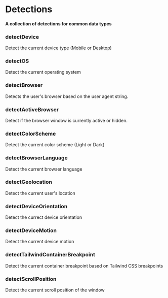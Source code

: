 # Detections

#### A collection of detections for common data types

### detectDevice
Detect the current device type (Mobile or Desktop)

### detectOS
Detect the current operating system

### detectBrowser
Detects the user's browser based on the user agent string.

### detectActiveBrowser
Detect if the browser window is currently active or hidden.

### detectColorScheme
Detect the current color scheme (Light or Dark)

### detectBrowserLanguage
Detect the current browser language

### detectGeolocation
Detect the current user's location

### detectDeviceOrientation
Detect the currect device orientation

### detectDeviceMotion
Detect the current device motion

### detectTailwindContainerBreakpoint
Detect the current container breakpoint based on Tailwind CSS breakpoints

### detectScrollPosition
Detect the current scroll position of the window

